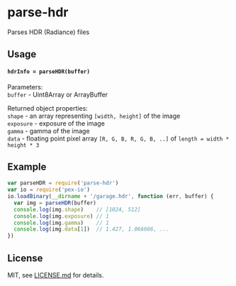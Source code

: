 # parse-hdr

Parses HDR (Radiance) files


## Usage

#### `hdrInfo = parseHDR(buffer)`

Parameters:  
`buffer` - Uint8Array or ArrayBuffer

Returned object properties:  
`shape` - an array representing `[width, height]` of the image  
`exposure` - exposure of the image  
`gamma` - gamma of the image  
`data` - floating point pixel array `[R, G, B, R, G, B, ..]` of `length = width * height * 3`  


## Example

```javascript
var parseHDR = require('parse-hdr')
var io = require('pex-io')
io.loadBinary(__dirname + '/garage.hdr', function (err, buffer) {
  var img = parseHDR(buffer)
  console.log(img.shape)    // [1024, 512]
  console.log(img.exposure) // 1
  console.log(img.gamma)    // 1
  console.log(img.data[1])  // 1.427, 1.066666, ...
})
```

## License

MIT, see [LICENSE.md](LICENSE.md) for details.
